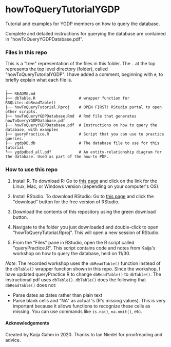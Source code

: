 # howToQueryTutorialYGDP
Tutorial and examples for YGDP members on how to query the database.

Complete and detailed instructions for querying the database are contained in "howToQueryYGDPDatabase.pdf".

### Files in this repo
This is a "tree" representation of the files in this folder. The `.` at the top represents the top level directory (folder), called "howToQueryTutorialYGDP". I have added a comment, beginning with `#`, to briefly explain what each file is.
```
.
├── README.md
├── dbTable.R                   # wrapper function for RSQLite::dbReadTable()
├── howToQueryTutorial.Rproj    # OPEN FIRST! RStudio portal to open other scripts.
├── howToQueryYGDPDatabase.Rmd  # Rmd file that generates howToQueryYGDPDatabase.pdf
├── howToQueryYGDPDatabase.pdf  # Instructions on how to query the database, with examples
├── queryPractice.R             # Script that you can use to practice queries.
├── ygdpDB.db                   # The database file to use for this tutorial
└── ygdpdbed_all.pdf            # An entity-relationship diagram for the database. Used as part of the how-to PDF.
```

### How to use this repo
1. Install R. To download R: Go to [this page](http://lib.stat.cmu.edu/R/CRAN/) and click on the link for the Linux, Mac, or Windows version (depending on your computer's OS).

2. Install RStudio. To download RStudio: Go to [this page](https://rstudio.com/products/rstudio/download/) and click the "download" button for the free version of RStudio.

3. Download the contents of this repository using the green download button.

4. Navigate to the folder you just downloaded and double-click to open "howToQueryTutorial.Rproj". This will open a new session of RStudio. 

5. From the "Files" pane in RStudio, open the R script called "queryPractice.R". This script contains code and notes from Kaija's workshop on how to query the database, held on 11/30. 

*Note*: The recorded workshop uses the `dbReadTable()` function instead of the `dbTable()` wrapper function shown in this repo. Since the workshop, I have updated queryPractice.R to change `dbReadTable()` to `dbTable()`. The instructional pdf uses `dbTable()`. `dbTable()` does the following that `dbReadTable()` does not:
- Parse dates as dates rather than plain text
- Parse blank cells and "NA" as actual <NA>'s (R's missing values). This is very important because it allows functions to recognize these cells as missing. You can use commands like `is.na()`, `na.omit()`, etc.


#### Acknowledgements
Created by Kaija Gahm in 2020. Thanks to Ian Niedel for proofreading and advice.
